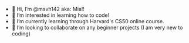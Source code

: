 - 👋 Hi, I’m @msvh142 aka: Mia!!
- 👀 I’m interested in learning how to code!
- 🌱 I’m currently learning through Harvard's CS50 online course.
- 💞️ I’m looking to collaborate on any beginner projects (I am very new to coding)

<!---
msvh142/msvh142 is a ✨ special ✨ repository because its `README.md` (this file) appears on your GitHub profile.
You can click the Preview link to take a look at your changes.
--->
